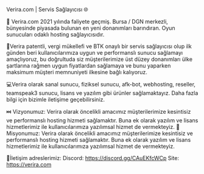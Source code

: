 Verira.com | Servis Sağlayıcısı 🌐

📖 Verira.com 2021 yılında faliyete geçmiş. Bursa / DGN merkezli, bünyesinde piyasada bulunan en yeni donanımları barındıran. Oyun sunucuları odaklı hosting sağlayıcısıdır.

💾Verira patentli, vergi mükellefi ve BTK onaylı bir servis sağlayıcısı olup ilk günden beri kullanıcılarımıza uygun ve performanslı sunucu sağlamayı amaçlıyoruz, bu doğrultuda siz müşterilerimize üst düzey donanımları ülke şartlarına rağmen uygun fiyatlardan sağlamaya ve bunu yaparken maksimum müşteri memnuniyeti ilkesine bağlı kalıyoruz. 

💻Verira olarak sanal sunucu, fiziksel sunucu, afk-bot, webhosting, reseller, teamspeak3 sunucu, lisans ve yazılım gibi ürünler sağlamaktayız. Daha fazla bilgi için bizimle iletişime geçebilirsiniz. 

⏭️ Vizyonumuz: Verira olarak öncelikli amacımız müşterilerimize kesintisiz ve performanslı hosting hizmeti sağlamaktır. Buna ek olarak yazılım ve lisans hizmetlerimiz ile kullanıcılarımıza yazılımsal hizmet de vermekteyiz. 
🚀 Misyonumuz: Verira olarak öncelikli amacımız müşterilerimize kesintisiz ve performanslı hosting hizmeti sağlamaktır. Buna ek olarak yazılım ve lisans hizmetlerimiz ile kullanıcılarımıza yazılımsal hizmet de vermekteyiz. 

📨İletişim adreslerimiz: 
Discord: https://discord.gg/CAuEKfcWCp
Site: https://verira.com
